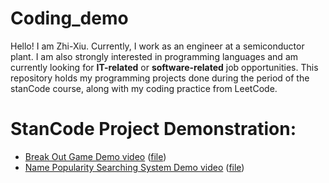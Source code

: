 # Coding_demo
Hello! I am Zhi-Xiu. Currently, I work as an engineer at a semiconductor plant. 
I am also strongly interested in programming languages and am currently looking for **IT-related** or **software-related** job opportunities. 
This repository holds my programming projects done during the period of the stanCode course, along with my coding practice from LeetCode.

# StanCode Project Demonstration:
- [Break Out Game Demo video](<https://drive.google.com/file/d/14HGs4fGLV4uSspd1ecJGUyee1B3_SAw2/view?usp=sharing>)  ([file](<https://github.com/zhixiulin1996/Coding_demo/tree/main/stanCode_projects/Break%20Out%20Game>))
- [Name Popularity Searching System Demo video](<https://drive.google.com/file/d/14PrjoJjjQ3j72xoBb9r3z55cFXXeW0Xk/view?usp=sharing>)  ([file](<https://github.com/zhixiulin1996/Coding_demo/tree/main/stanCode_projects/Name%20Popularity%20Searching%20System>))
